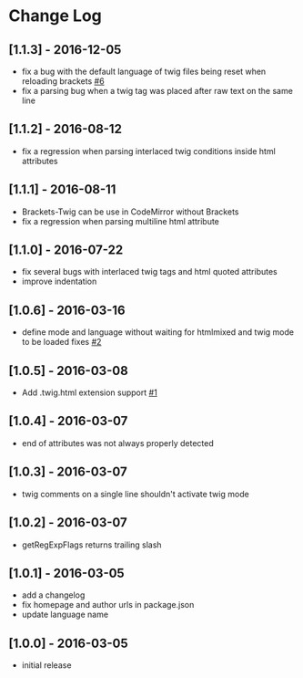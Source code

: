 # Change Log

## [1.1.3] - 2016-12-05
- fix a bug with the default language of twig files being reset when reloading brackets [\#6](https://github.com/Athorcis/brackets-twig/issues/6)
- fix a parsing bug when a twig tag was placed after raw text on the same line

## [1.1.2] - 2016-08-12
- fix a regression when parsing interlaced twig conditions inside html attributes

## [1.1.1] - 2016-08-11
- Brackets-Twig can be use in CodeMirror without Brackets
- fix a regression when parsing multiline html attribute

## [1.1.0] - 2016-07-22
- fix several bugs with interlaced twig tags and html quoted attributes
- improve indentation

## [1.0.6] - 2016-03-16
- define mode and language without waiting for htmlmixed and twig mode to be loaded fixes [\#2](https://github.com/Athorcis/brackets-twig/issues/2)

## [1.0.5] - 2016-03-08
- Add .twig.html extension support [\#1](https://github.com/Athorcis/brackets-twig/pull/1)

## [1.0.4] - 2016-03-07
- end of attributes was not always properly detected

## [1.0.3] - 2016-03-07
- twig comments on a single line shouldn't activate twig mode

## [1.0.2] - 2016-03-07
- getRegExpFlags returns trailing slash

## [1.0.1] - 2016-03-05
- add a changelog
- fix homepage and author urls in package.json
- update language name

## [1.0.0] - 2016-03-05
- initial release
